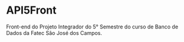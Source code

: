 # API5Front
Front-end do Projeto Integrador do 5° Semestre do curso de Banco de Dados da Fatec São José dos Campos.
